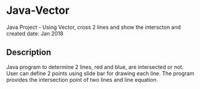 # Java-Vector

Java Project - Using Vector, cross 2 lines and show the interscton and
created date: Jan 2018

Description 
--------------

Java program to determine 2 lines, red and blue, are intersected or not. 
User can define 2 points using slide bar for drawing each line. 
The program provides the intersection point of two lines and line equation.
